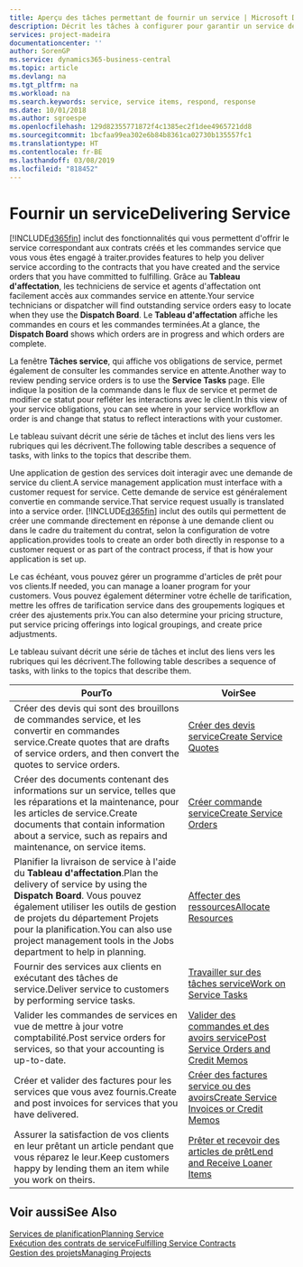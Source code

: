 ```yaml
---
title: Aperçu des tâches permettant de fournir un service | Microsoft Docs
description: Décrit les tâches à configurer pour garantir un service de qualité et respecter les engagement vis-à-vis des clients.
services: project-madeira
documentationcenter: ''
author: SorenGP
ms.service: dynamics365-business-central
ms.topic: article
ms.devlang: na
ms.tgt_pltfrm: na
ms.workload: na
ms.search.keywords: service, service items, respond, response
ms.date: 10/01/2018
ms.author: sgroespe
ms.openlocfilehash: 129d82355771872f4c1385ec2f1dee4965721dd8
ms.sourcegitcommit: 1bcfaa99ea302e6b84b8361ca02730b135557fc1
ms.translationtype: HT
ms.contentlocale: fr-BE
ms.lasthandoff: 03/08/2019
ms.locfileid: "818452"
---
```

# <a name="delivering-service"></a><span data-ttu-id="bbc52-103">Fournir un service</span><span class="sxs-lookup"><span data-stu-id="bbc52-103">Delivering Service</span></span>
[!INCLUDE[d365fin](includes/d365fin_md.md)] <span data-ttu-id="bbc52-104">inclut des fonctionnalités qui vous permettent d'offrir le service correspondant aux contrats créés et les commandes service que vous vous êtes engagé à traiter.</span><span class="sxs-lookup"><span data-stu-id="bbc52-104">provides features to help you deliver service according to the contracts that you have created and the service orders that you have committed to fulfilling.</span></span> <span data-ttu-id="bbc52-105">Grâce au **Tableau d'affectation**, les techniciens de service et agents d'affectation ont facilement accès aux commandes service en attente.</span><span class="sxs-lookup"><span data-stu-id="bbc52-105">Your service technicians or dispatcher will find outstanding service orders easy to locate when they use the **Dispatch Board**.</span></span> <span data-ttu-id="bbc52-106">Le **Tableau d'affectation** affiche les commandes en cours et les commandes terminées.</span><span class="sxs-lookup"><span data-stu-id="bbc52-106">At a glance, the **Dispatch Board** shows which orders are in progress and which orders are complete.</span></span>  
  
<span data-ttu-id="bbc52-107">La fenêtre **Tâches service**, qui affiche vos obligations de service, permet également de consulter les commandes service en attente.</span><span class="sxs-lookup"><span data-stu-id="bbc52-107">Another way to review pending service orders is to use the **Service Tasks** page.</span></span> <span data-ttu-id="bbc52-108">Elle indique la position de la commande dans le flux de service et permet de modifier ce statut pour refléter les interactions avec le client.</span><span class="sxs-lookup"><span data-stu-id="bbc52-108">In this view of your service obligations, you can see where in your service workflow an order is and change that status to reflect interactions with your customer.</span></span>  
  
<span data-ttu-id="bbc52-109">Le tableau suivant décrit une série de tâches et inclut des liens vers les rubriques qui les décrivent.</span><span class="sxs-lookup"><span data-stu-id="bbc52-109">The following table describes a sequence of tasks, with links to the topics that describe them.</span></span>   

<span data-ttu-id="bbc52-110">Une application de gestion des services doit interagir avec une demande de service du client.</span><span class="sxs-lookup"><span data-stu-id="bbc52-110">A service management application must interface with a customer request for service.</span></span> <span data-ttu-id="bbc52-111">Cette demande de service est généralement convertie en commande service.</span><span class="sxs-lookup"><span data-stu-id="bbc52-111">That service request usually is translated into a service order.</span></span> [!INCLUDE[d365fin](includes/d365fin_md.md)] <span data-ttu-id="bbc52-112">inclut des outils qui permettent de créer une commande directement en réponse à une demande client ou dans le cadre du traitement du contrat, selon la configuration de votre application.</span><span class="sxs-lookup"><span data-stu-id="bbc52-112">provides tools to create an order both directly in response to a customer request or as part of the contract process, if that is how your application is set up.</span></span>  
  
<span data-ttu-id="bbc52-113">Le cas échéant, vous pouvez gérer un programme d'articles de prêt pour vos clients.</span><span class="sxs-lookup"><span data-stu-id="bbc52-113">If needed, you can manage a loaner program for your customers.</span></span> <span data-ttu-id="bbc52-114">Vous pouvez également déterminer votre échelle de tarification, mettre les offres de tarification service dans des groupements logiques et créer des ajustements prix.</span><span class="sxs-lookup"><span data-stu-id="bbc52-114">You can also determine your pricing structure, put service pricing offerings into logical groupings, and create price adjustments.</span></span>  
  
<span data-ttu-id="bbc52-115">Le tableau suivant décrit une série de tâches et inclut des liens vers les rubriques qui les décrivent.</span><span class="sxs-lookup"><span data-stu-id="bbc52-115">The following table describes a sequence of tasks, with links to the topics that describe them.</span></span>   
  
|<span data-ttu-id="bbc52-116">**Pour**</span><span class="sxs-lookup"><span data-stu-id="bbc52-116">**To**</span></span>|<span data-ttu-id="bbc52-117">**Voir**</span><span class="sxs-lookup"><span data-stu-id="bbc52-117">**See**</span></span>|  
|------------|-------------|  
|<span data-ttu-id="bbc52-118">Créer des devis qui sont des brouillons de commandes service, et les convertir en commandes service.</span><span class="sxs-lookup"><span data-stu-id="bbc52-118">Create quotes that are drafts of service orders, and then convert the quotes to service orders.</span></span>|[<span data-ttu-id="bbc52-119">Créer des devis service</span><span class="sxs-lookup"><span data-stu-id="bbc52-119">Create Service Quotes</span></span>](service-how-to-create-service-quotes.md)|
|<span data-ttu-id="bbc52-120">Créer des documents contenant des informations sur un service, telles que les réparations et la maintenance, pour les articles de service.</span><span class="sxs-lookup"><span data-stu-id="bbc52-120">Create documents that contain information about a service, such as repairs and maintenance, on service items.</span></span>|[<span data-ttu-id="bbc52-121">Créer commande service</span><span class="sxs-lookup"><span data-stu-id="bbc52-121">Create Service Orders</span></span>](service-how-to-create-service-orders.md)|
|<span data-ttu-id="bbc52-122">Planifier la livraison de service à l'aide du **Tableau d'affectation**.</span><span class="sxs-lookup"><span data-stu-id="bbc52-122">Plan the delivery of service by using the **Dispatch Board**.</span></span> <span data-ttu-id="bbc52-123">Vous pouvez également utiliser les outils de gestion de projets du département Projets pour la planification.</span><span class="sxs-lookup"><span data-stu-id="bbc52-123">You can also use project management tools in the Jobs department to help in planning.</span></span>|[<span data-ttu-id="bbc52-124">Affecter des ressources</span><span class="sxs-lookup"><span data-stu-id="bbc52-124">Allocate Resources</span></span>](service-how-to-allocate-resources.md)|  
|<span data-ttu-id="bbc52-125">Fournir des services aux clients en exécutant des tâches de service.</span><span class="sxs-lookup"><span data-stu-id="bbc52-125">Deliver service to customers by performing service tasks.</span></span>|[<span data-ttu-id="bbc52-126">Travailler sur des tâches service</span><span class="sxs-lookup"><span data-stu-id="bbc52-126">Work on Service Tasks</span></span>](service-how-to-work-on-service-tasks.md)|  
|<span data-ttu-id="bbc52-127">Valider les commandes de services en vue de mettre à jour votre comptabilité.</span><span class="sxs-lookup"><span data-stu-id="bbc52-127">Post service orders for services, so that your accounting is up-to-date.</span></span>|[<span data-ttu-id="bbc52-128">Valider des commandes et des avoirs service</span><span class="sxs-lookup"><span data-stu-id="bbc52-128">Post Service Orders and Credit Memos</span></span>](service-how-to-post-service-orders.md)|  
|<span data-ttu-id="bbc52-129">Créer et valider des factures pour les services que vous avez fournis.</span><span class="sxs-lookup"><span data-stu-id="bbc52-129">Create and post invoices for services that you have delivered.</span></span>|[<span data-ttu-id="bbc52-130">Créer des factures service ou des avoirs</span><span class="sxs-lookup"><span data-stu-id="bbc52-130">Create Service Invoices or Credit Memos</span></span>](service-how-create-invoices.md)|  
|<span data-ttu-id="bbc52-131">Assurer la satisfaction de vos clients en leur prêtant un article pendant que vous réparez le leur.</span><span class="sxs-lookup"><span data-stu-id="bbc52-131">Keep customers happy by lending them an item while you work on theirs.</span></span>| [<span data-ttu-id="bbc52-132">Prêter et recevoir des articles de prêt</span><span class="sxs-lookup"><span data-stu-id="bbc52-132">Lend and Receive Loaner Items</span></span>](service-how-to-lend-receive-loaners.md)|
  
## <a name="see-also"></a><span data-ttu-id="bbc52-133">Voir aussi</span><span class="sxs-lookup"><span data-stu-id="bbc52-133">See Also</span></span>  
[<span data-ttu-id="bbc52-134">Services de planification</span><span class="sxs-lookup"><span data-stu-id="bbc52-134">Planning Service</span></span>](service-plan-service.md)  
[<span data-ttu-id="bbc52-135">Exécution des contrats de service</span><span class="sxs-lookup"><span data-stu-id="bbc52-135">Fulfilling Service Contracts</span></span>](service-fulfill-service-contracts.md)  
[<span data-ttu-id="bbc52-136">Gestion des projets</span><span class="sxs-lookup"><span data-stu-id="bbc52-136">Managing Projects</span></span>](projects-manage-projects.md)  
